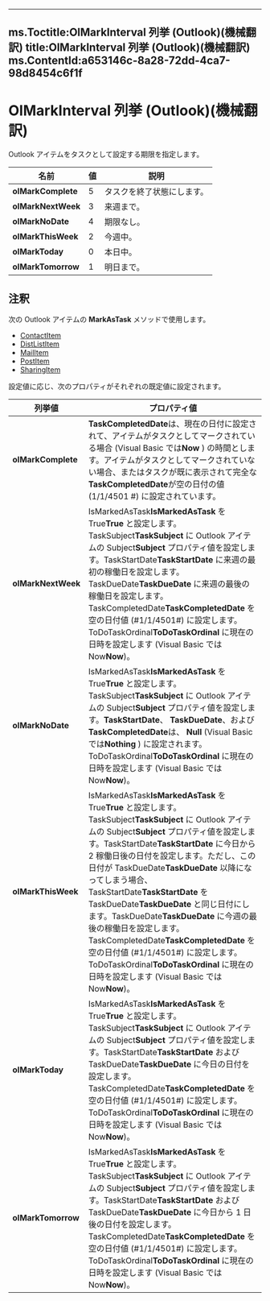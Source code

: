 

---
ms.Toctitle:OlMarkInterval 列挙 (Outlook)(機械翻訳)
title:OlMarkInterval 列挙 (Outlook)(機械翻訳)
ms.ContentId:a653146c-8a28-72dd-4ca7-98d8454c6f1f
---
# OlMarkInterval 列挙 (Outlook)(機械翻訳)




Outlook アイテムをタスクとして設定する期限を指定します。

|**名前**|**値**|**説明**|
|---|---|---|
|**olMarkComplete**|5|タスクを終了状態にします。|
|**olMarkNextWeek**|3|来週まで。|
|**olMarkNoDate**|4|期限なし。|
|**olMarkThisWeek**|2|今週中。|
|**olMarkToday**|0|本日中。|
|**olMarkTomorrow**|1|明日まで。|



## 注釈
次の Outlook アイテムの **MarkAsTask** メソッドで使用します。

- [ContactItem](8e32093c-a678-f1fd-3f35-c2d8994d166f.md)
- [DistListItem](027c3986-abff-d9b1-ecc2-26d60805e952.md)
- [MailItem](14197346-05d2-0250-fa4c-4a6b07daf25f.md)
- [PostItem](de44065d-4e93-315a-279f-7b92f09c0465.md)
- [SharingItem](63dd3451-44f3-7cc4-c6e2-7dad5835a7d2.md)




設定値に応じ、次のプロパティがそれぞれの既定値に設定されます。

|**列挙値**|**プロパティ値**|
|---|---|
|**olMarkComplete**|**TaskCompletedDate**は、現在の日付に設定されて、アイテムがタスクとしてマークされている場合 (Visual Basic では**Now** ) の時間とします。アイテムがタスクとしてマークされていない場合、またはタスクが既に表示されて完全な**TaskCompletedDate**が空の日付の値 (1/1/4501 #) に設定されています。|
|**olMarkNextWeek**|IsMarkedAsTask**IsMarkedAsTask** を True**True** と設定します。TaskSubject**TaskSubject** に Outlook アイテムの Subject**Subject** プロパティ値を設定します。TaskStartDate**TaskStartDate** に来週の最初の稼働日を設定します。TaskDueDate**TaskDueDate** に来週の最後の稼働日を設定します。TaskCompletedDate**TaskCompletedDate** を空の日付値 (#1/1/4501#) に設定します。ToDoTaskOrdinal**ToDoTaskOrdinal** に現在の日時を設定します (Visual Basic では Now**Now**)。|
|**olMarkNoDate**|IsMarkedAsTask**IsMarkedAsTask** を True**True** と設定します。TaskSubject**TaskSubject** に Outlook アイテムの Subject**Subject** プロパティ値を設定します。**TaskStartDate**、 **TaskDueDate**、および**TaskCompletedDate**は、 **Null** (Visual Basic では**Nothing** ) に設定されます。ToDoTaskOrdinal**ToDoTaskOrdinal** に現在の日時を設定します (Visual Basic では Now**Now**)。|
|**olMarkThisWeek**|IsMarkedAsTask**IsMarkedAsTask** を True**True** と設定します。TaskSubject**TaskSubject** に Outlook アイテムの Subject**Subject** プロパティ値を設定します。TaskStartDate**TaskStartDate** に今日から 2 稼働日後の日付を設定します。ただし、この日付が TaskDueDate**TaskDueDate** 以降になってしまう場合、TaskStartDate**TaskStartDate** を TaskDueDate**TaskDueDate** と同じ日付にします。TaskDueDate**TaskDueDate** に今週の最後の稼働日を設定します。TaskCompletedDate**TaskCompletedDate** を空の日付値 (#1/1/4501#) に設定します。ToDoTaskOrdinal**ToDoTaskOrdinal** に現在の日時を設定します (Visual Basic では Now**Now**)。|
|**olMarkToday**|IsMarkedAsTask**IsMarkedAsTask** を True**True** と設定します。TaskSubject**TaskSubject** に Outlook アイテムの Subject**Subject** プロパティ値を設定します。TaskStartDate**TaskStartDate** および TaskDueDate**TaskDueDate** に今日の日付を設定します。TaskCompletedDate**TaskCompletedDate** を空の日付値 (#1/1/4501#) に設定します。ToDoTaskOrdinal**ToDoTaskOrdinal** に現在の日時を設定します (Visual Basic では Now**Now**)。|
|**olMarkTomorrow**|IsMarkedAsTask**IsMarkedAsTask** を True**True** と設定します。TaskSubject**TaskSubject** に Outlook アイテムの Subject**Subject** プロパティ値を設定します。TaskStartDate**TaskStartDate** および TaskDueDate**TaskDueDate** に今日から 1 日後の日付を設定します。TaskCompletedDate**TaskCompletedDate** を空の日付値 (#1/1/4501#) に設定します。ToDoTaskOrdinal**ToDoTaskOrdinal** に現在の日時を設定します (Visual Basic では Now**Now**)。|





